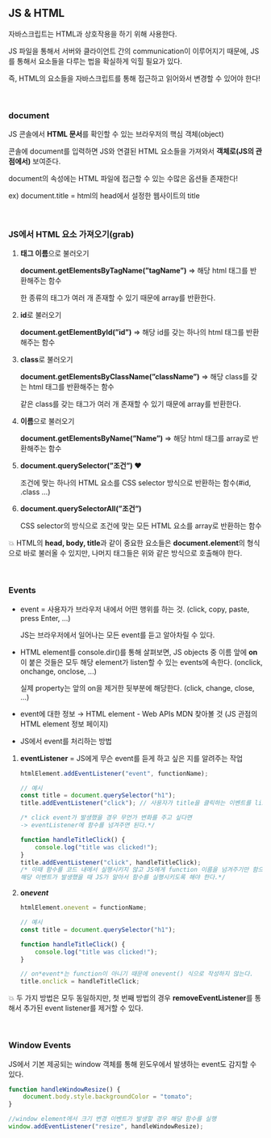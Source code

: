 ## JS & HTML

자바스크립트는 HTML과 상호작용을 하기 위해 사용한다.

JS 파일을 통해서 서버와 클라이언트 간의 communication이 이루어지기 때문에, JS를 통해서 요소들을 다루는 법을 확실하게 익힐 필요가 있다.

즉, HTML의 요소들을 자바스크립트를 통해 접근하고 읽어와서 변경할 수 있어야 한다!

<br/>

### document

JS 콘솔에서 **HTML 문서**를 확인할 수 있는 브라우저의 핵심 객체(object)

콘솔에 document를 입력하면 JS와 연결된 HTML 요소들을 가져와서 **객체로(JS의 관점에서)** 보여준다.

document의 속성에는 HTML 파일에 접근할 수 있는 수많은 옵션들 존재한다! 

ex) document.title = html의 head에서 설정한 웹사이트의 title

<br/>

### JS에서 HTML 요소 가져오기(grab)

1. **태그 이름**으로 불러오기
    
    **document.getElementsByTagName(”tagName”)** ⇒ 해당 html 태그를 반환해주는 함수
    
    한 종류의 태그가 여러 개 존재할 수 있기 때문에 array를 반환한다. 
    
2. **id**로 불러오기
    
    **document.getElementById(”id”)** ⇒ 해당 id를 갖는 하나의 html 태그를 반환해주는 함수
    
3. **class**로 불러오기
    
    **document.getElementsByClassName(”className”)** ⇒ 해당 class를 갖는 html 태그를 반환해주는 함수
    
    같은 class를 갖는 태그가 여러 개 존재할 수 있기 때문에 array를 반환한다.  
    
4. **이름**으로 불러오기
    
    **document.getElementsByName(”Name”)** ⇒ 해당 html 태그를 array로 반환해주는 함수
    
5. **document.querySelector(”조건”) ❤**
    
    조건에 맞는 하나의 HTML 요소를 CSS selector 방식으로  반환하는 함수(#id, .class ...)
    
6. **document.querySelectorAll(”조건”)**
    
    CSS selector의 방식으로 조건에 맞는 모든 HTML 요소를 array로 반환하는 함수
    

💥 HTML의 **head, body, title**과 같이 중요한 요소들은 **document.element**의 형식으로 바로 불러올 수 있지만, 나머지 태그들은 위와 같은 방식으로 호출해야 한다.

<br/>

### Events

- event = 사용자가 브라우저 내에서 어떤 행위를 하는 것. (click, copy, paste, press Enter, ...)
    
    JS는 브라우저에서 일어나는 모든 event를 듣고 알아차릴 수 있다.
    
- HTML element를 console.dir()를 통해 살펴보면, JS objects 중 이름 앞에 **on**이 붙은 것들은 모두 해당 element가 listen할 수 있는 events에 속한다. (onclick, onchange, onclose, ...)
    
    실제 property는 앞의 on을 제거한 뒷부분에 해당한다. (click, change, close, ...)
    
- event에 대한 정보 → HTML element - Web APIs MDN 찾아볼 것 (JS 관점의 HTML element 정보 페이지)

- JS에서 event를 처리하는 방법
1. **eventListener** = JS에게 무슨 event를 듣게 하고 싶은 지를 알려주는 작업
    
    ```jsx
    htmlElement.addEventListener("event", functionName);
    
    // 예시
    const title = document.querySelector("h1");
    title.addEventListener("click"); // 사용자가 title을 클릭하는 이벤트를 listen해라
    
    /* click event가 발생했을 경우 무언가 변화를 주고 싶다면 
    -> eventListener에 함수를 넘겨주면 된다.*/
    
    function handleTitleClick() {
    	console.log("title was clicked!");
    }
    title.addEventListener("click", handleTitleClick);
    /* 이때 함수를 코드 내에서 실행시키지 않고 JS에게 function 이름을 넘겨주기만 함으로써
    해당 이벤트가 발생했을 때 JS가 알아서 함수를 실행시키도록 해야 한다.*/
    ```
    

1. **on*event***
    
    ```jsx
    htmlElement.onevent = functionName;
    
    // 예시
    const title = document.querySelector("h1");
    
    function handleTitleClick() {
    	console.log("title was clicked!");
    }
    
    // on*event*는 function이 아니기 때문에 onevent() 식으로 작성하지 않는다.
    title.onclick = handleTitleClick;
    ```
    

💥 두 가지 방법은 모두 동일하지만, 첫 번째 방법의 경우 **removeEventListener**를 통해서 추가된 event listener를 제거할 수 있다.

<br/>

### Window Events

JS에서 기본 제공되는 window 객체를 통해 윈도우에서 발생하는 event도 감지할 수 있다.

```jsx
function handleWindowResize() {
	document.body.style.backgroundColor = "tomato";
}

//window element에서 크기 변경 이벤트가 발생할 경우 해당 함수를 실행
window.addEventListener("resize", handleWindowResize);
```
